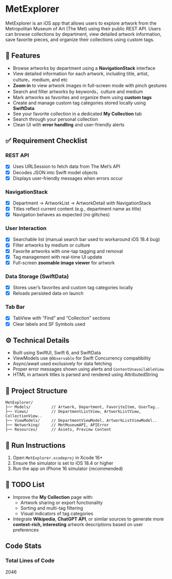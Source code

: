 # MetExplorer

  MetExplorer is an iOS app that allows users to explore artwork from the Metropolitan Museum of Art (The Met) using their public REST API. Users can browse collections by department, view detailed artwork information, save favorite pieces, and organize their collections using custom tags.

  ## 📱 Features

  - Browse artworks by department using a **NavigationStack** interface
  - View detailed information for each artwork, including title, artist, culture，medium, and etc
  - **Zoom in** to view artwork images in full-screen mode with pinch gestures
  - Search and filter artworks by keywords，culture and medium
  - Mark artworks as favorites and organize them using **custom tags**
  - Create and manage custom tag categories stored locally using **SwiftData**
  - See your favorite collection in a dedicated **My Collection** tab
  - Search through your personal collection
  - Clean UI with **error handling** and user-friendly alerts

  ## ✅ Requirement Checklist

  ### REST API 
  - [x] Uses URLSession to fetch data from The Met’s API
  - [x] Decodes JSON into Swift model objects
  - [x] Displays user-friendly messages when errors occur

  ### NavigationStack
  - [x] Department → ArtworkList → ArtworkDetail with NavigationStack
  - [x] Titles reflect current content (e.g., department name as title)
  - [x] Navigation behaves as expected (no glitches)

  ### User Interaction 
  - [x] Searchable list (manual search bar used to workaround iOS 18.4 bug)
  - [x] Filter artworks by medium or culture
  - [x] Favorite artworks with one-tap tagging and removal
  - [x] Tag management with real-time UI update
  - [x] Full-screen **zoomable image viewer** for artwork

  ### Data Storage (SwiftData) 
  - [x] Stores user’s favorites and custom tag categories locally
  - [x] Reloads persisted data on launch

  ### Tab Bar 
  - [x] TabView with “Find” and “Collection” sections
  - [x] Clear labels and SF Symbols used

  ## ⚙️ Technical Details
  - Built using SwiftUI, Swift 6, and SwiftData
  - ViewModels use `@Observable` for Swift Concurrency compatibility
  - Async/await used exclusively for data fetching
  - Proper error messages shown using alerts and `ContentUnavailableView`
  - HTML in artwork titles is parsed and rendered using AttributedString

  ## 📁 Project Structure
  ```
  MetExplorer/
  ├── Models/         // Artwork, Department, FavoriteItem, UserTag..
  ├── Views/          // DepartmentListView, ArtworkListView, CollectionView..
  ├── ViewModels/     // DepartmentViewModel, ArtworkListViewModel..
  ├── Networking/     // MetMuseumAPI, APIError
  ├── Resources/      // Assets, Preview Content
  ```

  ## 🚀 Run Instructions
  1. Open `MetExplorer.xcodeproj` in Xcode 16+
  2. Ensure the simulator is set to iOS 18.4 or higher
  3. Run the app on iPhone 16 simulator (recommended)

  ## 🧭 TODO List
  - Improve the **My Collection** page with:
    - Artwork sharing or export functionality
    - Sorting and multi-tag filtering
    - Visual indicators of tag categories
  - Integrate **Wikipedia**, **ChatGPT API**, or similar sources to generate more **context-rich, interesting** artwork descriptions based on user preferences

  ## Code Stats
  ### Total Lines of Code
  2046
